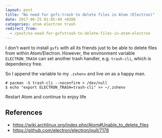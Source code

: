```yaml
---
layout: post
title: "No need for gvfs-trash to delete files in Atom (Electron)"
date: 2017-06-25 01:05:49 +0200
categories: atom electron trash
redirect_from:
  - /post/no-need-for-gvfstrash-to-delete-files-in-atom-electron
---
```


I don't want to install `gvfs` with all its friends just to be able to delete files from within Atom/Electron. However, the environment variable `ELECTRON_TRASH` can set another trash handler, e.g. `trash-cli`, which is dependency free.

So I append the variable to my `.zshenv` and live on as a happy man.

    # pacman -S trash-cli --noconfirm > /dev/null
    $ echo "export ELECTRON_TRASH=trash-cli" >> ~/.zshenv

Restart Atom and continue to enjoy life

## References

- https://wiki.archlinux.org/index.php/Atom#Unable_to_delete_files
- https://github.com/electron/electron/pull/7178